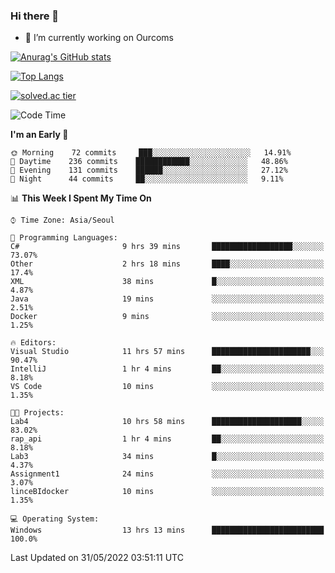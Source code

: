 ### Hi there 👋

- 🔭 I’m currently working on Ourcoms

<!--
**Rhange/Rhange** is a ✨ _special_ ✨ repository because its `README.md` (this file) appears on your GitHub profile.

Here are some ideas to get you started:

- 🌱 I’m currently learning ...
- 👯 I’m looking to collaborate on ...
- 🤔 I’m looking for help with ...
- 💬 Ask me about ...
- 📫 How to reach me: ...
- 😄 Pronouns: ...
- ⚡ Fun fact: ...
-->

[![Anurag's GitHub stats](https://github-readme-stats.vercel.app/api?username=rhange&show_icons=true&theme=gruvbox)](https://github.com/anuraghazra/github-readme-stats)

[![Top Langs](https://github-readme-stats.vercel.app/api/top-langs/?username=rhange&layout=compact&theme=gruvbox)](https://github.com/anuraghazra/github-readme-stats)

[![solved.ac tier](http://mazassumnida.wtf/api/generate_badge?boj=rhange0511)](https://solved.ac/rhange0511)

  <!--START_SECTION:waka-->
![Code Time](http://img.shields.io/badge/Code%20Time-469%20hrs%203%20mins-blue)

**I'm an Early 🐤** 

```text
🌞 Morning    72 commits     ███░░░░░░░░░░░░░░░░░░░░░░   14.91% 
🌆 Daytime    236 commits    ████████████░░░░░░░░░░░░░   48.86% 
🌃 Evening    131 commits    ██████░░░░░░░░░░░░░░░░░░░   27.12% 
🌙 Night      44 commits     ██░░░░░░░░░░░░░░░░░░░░░░░   9.11%

```


📊 **This Week I Spent My Time On** 

```text
⌚︎ Time Zone: Asia/Seoul

💬 Programming Languages: 
C#                       9 hrs 39 mins       ██████████████████░░░░░░░   73.07% 
Other                    2 hrs 18 mins       ████░░░░░░░░░░░░░░░░░░░░░   17.4% 
XML                      38 mins             █░░░░░░░░░░░░░░░░░░░░░░░░   4.87% 
Java                     19 mins             ░░░░░░░░░░░░░░░░░░░░░░░░░   2.51% 
Docker                   9 mins              ░░░░░░░░░░░░░░░░░░░░░░░░░   1.25%

🔥 Editors: 
Visual Studio            11 hrs 57 mins      ██████████████████████░░░   90.47% 
IntelliJ                 1 hr 4 mins         ██░░░░░░░░░░░░░░░░░░░░░░░   8.18% 
VS Code                  10 mins             ░░░░░░░░░░░░░░░░░░░░░░░░░   1.35%

🐱‍💻 Projects: 
Lab4                     10 hrs 58 mins      ████████████████████░░░░░   83.02% 
rap_api                  1 hr 4 mins         ██░░░░░░░░░░░░░░░░░░░░░░░   8.18% 
Lab3                     34 mins             █░░░░░░░░░░░░░░░░░░░░░░░░   4.37% 
Assignment1              24 mins             ░░░░░░░░░░░░░░░░░░░░░░░░░   3.07% 
linceBIdocker            10 mins             ░░░░░░░░░░░░░░░░░░░░░░░░░   1.35%

💻 Operating System: 
Windows                  13 hrs 13 mins      █████████████████████████   100.0%

```


 Last Updated on 31/05/2022 03:51:11 UTC
<!--END_SECTION:waka-->
